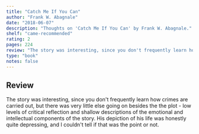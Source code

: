 ```yaml
---
title: "Catch Me If You Can"
author: "Frank W. Abagnale"
date: "2018-06-07"
description: "Thoughts on 'Catch Me If You Can' by Frank W. Abagnale."
shelf: "came-recommended"
rating: 2
pages: 224
review: "The story was interesting, since you don't frequently learn how crimes are carried out, but there was very little else going on besides the the plot - low levels of critical reflection and shallow descriptions of the emotional and intellectual components of the story. His depiction of his life was honestly quite depressing, and I couldn't tell if that was the point or not."
type: "book"
notes: false
---
```


## Review

The story was interesting, since you don't frequently learn how crimes are carried out, but there was very little else going on besides the the plot - low levels of critical reflection and shallow descriptions of the emotional and intellectual components of the story. His depiction of his life was honestly quite depressing, and I couldn't tell if that was the point or not.
